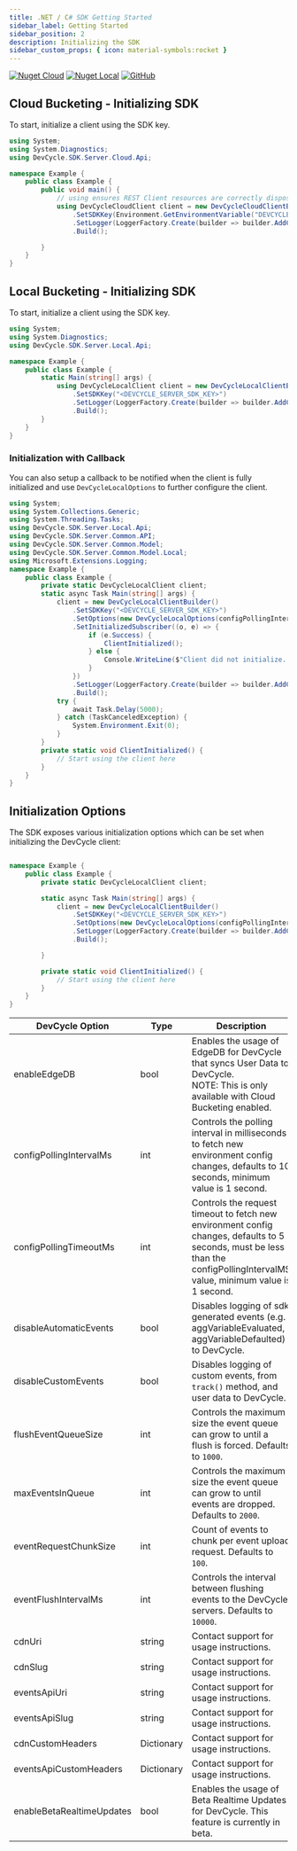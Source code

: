 ```yaml
---
title: .NET / C# SDK Getting Started
sidebar_label: Getting Started
sidebar_position: 2
description: Initializing the SDK
sidebar_custom_props: { icon: material-symbols:rocket }
---
```


[![Nuget Cloud](https://badgen.net/nuget/v/DevCycle.SDK.Server.Cloud)](https://www.nuget.org/packages/DevCycle.SDK.Server.Cloud/)
[![Nuget Local](https://badgen.net/nuget/v/DevCycle.SDK.Server.Cloud)](https://www.nuget.org/packages/DevCycle.SDK.Server.Local/)
[![GitHub](https://img.shields.io/github/stars/devcyclehq/dotnet-server-sdk.svg?style=social&label=Star&maxAge=2592000)](https://github.com/DevCycleHQ/dotnet-server-sdk)

## Cloud Bucketing - Initializing SDK

To start, initialize a client using the SDK key.

```csharp
using System;
using System.Diagnostics;
using DevCycle.SDK.Server.Cloud.Api;

namespace Example {
    public class Example {
        public void main() {
            // using ensures REST Client resources are correctly disposed once no longer required.
            using DevCycleCloudClient client = new DevCycleCloudClientBuilder()
                .SetSDKKey(Environment.GetEnvironmentVariable("DEVCYCLE_SERVER_SDK_KEY"))
                .SetLogger(LoggerFactory.Create(builder => builder.AddConsole()))
                .Build();

        }
    }
}
```

## Local Bucketing - Initializing SDK
[//]: # (wizard-initialize-start)

To start, initialize a client using the SDK key.

```csharp
using System;
using System.Diagnostics;
using DevCycle.SDK.Server.Local.Api;

namespace Example {
    public class Example {
        static Main(string[] args) {
            using DevCycleLocalClient client = new DevCycleLocalClientBuilder()
                .SetSDKKey("<DEVCYCLE_SERVER_SDK_KEY>")
                .SetLogger(LoggerFactory.Create(builder => builder.AddConsole()))
                .Build();
        }
    }
}
```
[//]: # (wizard-initialize-end)

### Initialization with Callback
You can also setup a callback to be notified when the client is fully initialized and use `DevCycleLocalOptions` to further configure the client.

```csharp
using System;
using System.Collections.Generic;
using System.Threading.Tasks;
using DevCycle.SDK.Server.Local.Api;
using DevCycle.SDK.Server.Common.API;
using DevCycle.SDK.Server.Common.Model;
using DevCycle.SDK.Server.Common.Model.Local;
using Microsoft.Extensions.Logging;
namespace Example {
    public class Example {
        private static DevCycleLocalClient client;
        static async Task Main(string[] args) {
            client = new DevCycleLocalClientBuilder()
                .SetSDKKey("<DEVCYCLE_SERVER_SDK_KEY>")
                .SetOptions(new DevCycleLocalOptions(configPollingIntervalMs: 60000, eventFlushIntervalMs: 60000))
                .SetInitializedSubscriber((o, e) => {
                    if (e.Success) {
                        ClientInitialized();
                    } else {
                        Console.WriteLine($"Client did not initialize. Errors: {e.Errors}");
                    }
                })
                .SetLogger(LoggerFactory.Create(builder => builder.AddConsole()))
                .Build();
            try {
                await Task.Delay(5000);
            } catch (TaskCanceledException) {
                System.Environment.Exit(0);
            }
        }
        private static void ClientInitialized() {
            // Start using the client here
        }
    }
}
```

## Initialization Options

The SDK exposes various initialization options which can be set when initializing the DevCycle client:

```csharp

namespace Example {
    public class Example {
        private static DevCycleLocalClient client;

        static async Task Main(string[] args) {
            client = new DevCycleLocalClientBuilder()
                .SetSDKKey("<DEVCYCLE_SERVER_SDK_KEY>")
                .SetOptions(new DevCycleLocalOptions(configPollingIntervalMs: 60000))
                .SetLogger(LoggerFactory.Create(builder => builder.AddConsole()))
                .Build();

        }

        private static void ClientInitialized() {
            // Start using the client here
        }
    }
}
```

| DevCycle Option              | Type           | Description                                                                                                                                                                  |
|------------------------------|----------------|------------------------------------------------------------------------------------------------------------------------------------------------------------------------------|
| enableEdgeDB                 | bool        | Enables the usage of EdgeDB for DevCycle that syncs User Data to DevCycle. <br />NOTE: This is only available with Cloud Bucketing enabled.                                          |
| configPollingIntervalMs      | int         | Controls the polling interval in milliseconds to fetch new environment config changes, defaults to 10 seconds, minimum value is 1 second.                                    |
| configPollingTimeoutMs       | int         | Controls the request timeout to fetch new environment config changes, defaults to 5 seconds, must be less than the configPollingIntervalMS value, minimum value is 1 second. |
| disableAutomaticEvents | bool        | Disables logging of sdk generated events (e.g. aggVariableEvaluated, aggVariableDefaulted) to DevCycle.                                                                      |
| disableCustomEvents    | bool        | Disables logging of custom events, from `track()` method, and user data to DevCycle.                                                                                         |
| flushEventQueueSize          | int         | Controls the maximum size the event queue can grow to until a flush is forced. Defaults to `1000`.                                                                           |
| maxEventsInQueue            | int         | Controls the maximum size the event queue can grow to until events are dropped. Defaults to `2000`.                                                                          |
| eventRequestChunkSize            | int         | Count of events to chunk per event upload request. Defaults to `100`.                                                                          |
| eventFlushIntervalMs            | int         | Controls the interval between flushing events to the DevCycle servers. Defaults to `10000`.                                                                          |
| cdnUri                  | string         | Contact support for usage instructions.                                                                                       |
| cdnSlug                  | string         | Contact support for usage instructions.                                                                                       |
| eventsApiUri                  | string         | Contact support for usage instructions.                                                                                    |
| eventsApiSlug                  | string         | Contact support for usage instructions.                                                                                     |
| cdnCustomHeaders                  | Dictionary         | Contact support for usage instructions.                                                                                       |
| eventsApiCustomHeaders                  | Dictionary         | Contact support for usage instructions.                                                                                       |
| enableBetaRealtimeUpdates    | bool        | Enables the usage of Beta Realtime Updates for DevCycle. This feature is currently in beta.                                                                                  |